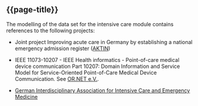 ## {{page-title}}

The modelling of the data set for the intensive care module contains references to the following projects:

* Joint project Improving acute care in Germany by establishing a national emergency admission register ([AKTIN](https://art-decor.org/art-decor/decor-project--aktin-))

* IEEE 11073-10207 - IEEE Health informatics - Point-of-care medical device communication Part 10207: Domain Information and Service Model for Service-Oriented Point-of-Care Medical Device Communication. See [OR.NET e.V.](http://www.ornet.org/).

* [German Interdisciplinary Association for Intensive Care and Emergency Medicine](https://www.divi.de/ueber-uns/ueber-die-divi)